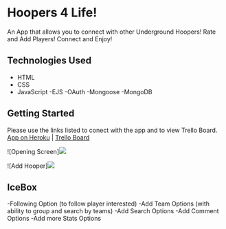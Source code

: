 # Hoopers 4 Life! 

An App that allows you to connect with other Underground Hoopers! Rate and Add Players! Connect and Enjoy!


## Technologies Used

- HTML
- CSS
- JavaScript
-EJS
-OAuth
-Mongoose
-MongoDB


## Getting Started

Please use the links listed to conect with the app and to view Trello Board.
[App on Heroku](https://hooper-4-life.herokuapp.com) | [Trello Board](https://trello.com/b/aadTGD0O/ball-is-life)

![Opening Screen]<img src="https://i.imgur.com/SyD4xSb.png">

![Add Hooper]<img src="https://i.imgur.com/3oTCynp.png">


## IceBox 
-Following Option (to follow player interested)
-Add Team Options (with ability to group and search by teams)
-Add Search Options
-Add Comment Options
-Add more Stats Options
